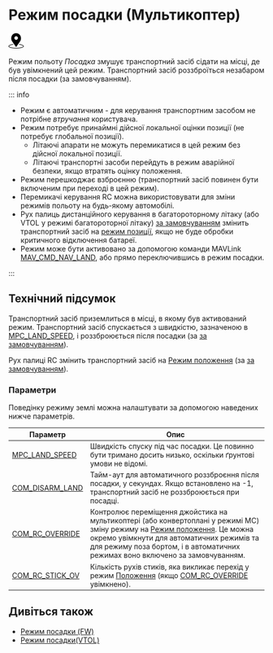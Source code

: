 # Режим посадки (Мультикоптер)

<img src="../../assets/site/position_fixed.svg" title="Position estimate required (e.g. GPS)" width="30px" />

Режим польоту _Посадка_ змушує транспортний засіб сідати на місці, де був увімкнений цей режим. Транспортний засіб роззброїться незабаром після посадки (за замовчуванням).

::: info

- Режим є автоматичним - для керування транспортним засобом не потрібне _втручання_ користувача.
- Режим потребує принаймні дійсної локальної оцінки позиції (не потребує глобальної позиції).
  - Літаючі апарати не можуть перемикатися в цей режим без дійсної локальної позиції.
  - Літаючі транспортні засоби перейдуть в режим аварійної безпеки, якщо втратять оцінку положення.
- Режим перешкоджає взброєнню (транспортний засіб повинен бути включеним при переході в цей режим).
- Перемикачі керування RC можна використовувати для зміни режимів польоту на будь-якому автомобілі.
- Рух палиць дистанційного керування в багатороторному літаку (або VTOL у режимі багатороторної літаку) [за замовчуванням](#COM_RC_OVERRIDE) змінить транспортний засіб на [режим позиції](../flight_modes_mc/position.md), якщо не буде обробки критичного відключення батареї.
- Режим може бути активовано за допомогою команди MAVLink [MAV_CMD_NAV_LAND](https://mavlink.io/en/messages/common.html#MAV_CMD_NAV_LAND), або прямо переключившись в режим посадки.

<!-- https://github.com/PX4/PX4-Autopilot/blob/main/src/modules/commander/ModeUtil/mode_requirements.cpp -->

:::

## Технічний підсумок

Транспортний засіб приземлиться в місці, в якому був активований режим. Транспортний засіб спускається з швидкістю, зазначеною в [MPC_LAND_SPEED](#MPC_LAND_SPEED), і роззброюється після посадки (за [за замовчуванням](#COM_DISARM_LAND)).

Рух палиці RC змінить транспортний засіб на [Режим положення](../flight_modes_mc/position.md) (за [за замовчуванням](#COM_RC_OVERRIDE)).

### Параметри

Поведінку режиму землі можна налаштувати за допомогою наведених нижче параметрів.

| Параметр                                                                                                | Опис                                                                                                                                                                                                                                                                                       |
| ------------------------------------------------------------------------------------------------------- | ------------------------------------------------------------------------------------------------------------------------------------------------------------------------------------------------------------------------------------------------------------------------------------------ |
| <a id="MPC_LAND_SPEED"></a>[MPC_LAND_SPEED](../advanced_config/parameter_reference.md#MPC_LAND_SPEED)   | Швидкість спуску під час посадки. Це повинно бути тримано досить низько, оскільки ґрунтові умови не відомі.                                                                                                                                                                                |
| <a id="COM_DISARM_LAND"></a>[COM_DISARM_LAND](../advanced_config/parameter_reference.md#COM_DISARM_LAND) | Тайм-аут для автоматичного роззброєння після посадки, у секундах. Якщо встановлено на -1, транспортний засіб не роззброюється при посадці.                                                                                                                                                 |
| <a id="COM_RC_OVERRIDE"></a>[COM_RC_OVERRIDE](../advanced_config/parameter_reference.md#COM_RC_OVERRIDE) | Контролює переміщення джойстика на мультикоптері (або конвертоплані у режимі MC) зміну режиму на [Режим положення](../flight_modes_mc/position.md). Це можна окремо увімкнути для автоматичних режимів та для режиму поза бортом, і в автоматичних режимах воно включено за замовчуванням. |
| <a id="COM_RC_STICK_OV"></a>[COM_RC_STICK_OV](../advanced_config/parameter_reference.md#COM_RC_STICK_OV) | Кількість рухів стиків, яка викликає перехід у режим [Положення](../flight_modes_mc/position.md) (якщо [COM_RC_OVERRIDE](#COM_RC_OVERRIDE) увімкнено).                                                                                                                                   |

## Дивіться також

- [Режим посадки (FW)](../flight_modes_fw/land.md)
- [Режим посадки(VTOL)](../flight_modes_vtol/land.md)
